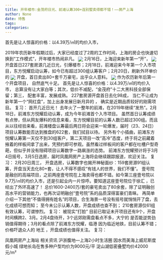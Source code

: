 ```yaml
---
title: 开年楼市:金茂府日光、前滩认筹300+连别墅卖得都不错！——房产上海
author: None
date: 待售
tags: 
categories: 
---
```

首先是让人惊喜的价格：以4.39万/㎡的均价入市，
<!-- more -->
2019年农历新年假期过后，大家已经度过了2周的工作时间，上海的房企也快速切换到“工作模式”，开年楼市热闹非凡。
<img align="center" border="0" src="//s0.ifengimg.com/2019/02/22/88ff448de459f413848876c3f34b9380.jpg" />
2月16日，上海迎来新年第一“开”，
<img align="center" border="0" src="//s1.ifengimg.com/2019/02/22/17f4abd85670a7bc85af9096a955abad.jpg" />
开盘首日227套房源几近日光，引爆楼市；2月18日，前滩迎来今年第一个入市项目，东方悦耀启动认筹，如今已有超过300组认筹客户；2月20日，刷新外环单价的
<img align="center" border="0" src="//s0.ifengimg.com/2019/02/22/469b0d3c40a5baa729ece42400735abe.jpg" />
开盘，首日卖出80+套千万豪宅，出乎众人意料。
<img align="center" border="0" src="//s1.ifengimg.com/2019/02/25/9fe638f6035896fc0ff29e7c9f838af5.jpg" />
作为农历新年后第一个开盘项目，
自然底气十足。
首先是让人惊喜的价格：以4.39万/㎡的均价入市，
总算没有让大家白等；其次，低价不减配，“金茂府”十二大黑科技全部保留；第三，
配套丰富，发展成熟。
227套房源开盘首日去化98成，
当仁不让成为新年第一个“网红盘”，加上出身发展日新月异的
，
确实是近期品质较好的刚需项目。
复习：
首开几近日光！
去年火了一整年的前滩，在2019年继续“发热”。2月18日，前滩东方悦耀启动认筹，成为今年前滩首个入市项目。
虽然首日认筹成绩有点惨，但从网友爆料的信息来看，东方悦耀目前的认筹人数已超过300组。而且从以往经验来看，前滩楼盘认筹最后两日将会迎来一轮爆发，届时（23、24日）项目认筹数能否达到推盘的622套，我们拭目以待。
另外有个小插曲，前滩东方悦耀认筹第一天仅不到30组客户，第二天项目一改“高冷”态度，终于将之前藏着掖着的样板间拿了出来，凭预约即可参观。虽然看过样板间的客户都在吐槽户型奇葩，但似乎并没有阻碍项目认筹数字一路飙涨的态势。
前滩东方悦耀预计将于3月4日摇号，3月5日选房，届时凤凰网房产上海将会继续跟踪报道，欢迎关注。
复习：
2月20日周三，
开盘选房，认筹数字也揭开神秘面纱：159套房源91组认筹，开盘当天去化80+套，让人不得不感叹“有钱人的世界，我们不懂”。
壹号院是融创的高端项目，之前两座壹号院在上海卖得也都不错。如今第三座壹号院以9.7万/㎡的均价入市，还是引起业内一片惊呼。要知道这座壹号院位于徐汇
，已经出了外环高速了！
总价1600-2400万/套的豪宅卖出了80余套，除了证明融创高水平的营销能力，也再次证明融创“壹号院”系的品质深得富豪们青睐。
再简单介绍一下其他“不值得拥有姓名”的项目，合生海景一号没有摇号就悄悄开了盘，去化成绩可想而知；
至今未公示认筹人数，开盘成绩也查不到；
210套房源仅61组有效认筹，可谓惨烈。
复习：
被现实“打脸”
目前已取证未开项目还有9个，开盘时间横跨2、3月。2月4盘待开，3个远郊刚需盘看点不多，大宁的
是否能逆势劲销值得期待；3月的看点除了前滩东方悦耀，临港
因为临近地铁，目前认筹不错；价格吓退众人的
地王
，开盘成绩也值得关注。
复习：
 
                                       
                                    
 
                                       
                                    
 
                                       
                                    
 
                                       
                                    
                        
                        
                        
                        
                                        
                    
                    
                
                    
                    
                    
                
                    
                
凤凰网房产上海站
相关资讯
沪浙腹地—上海2小时生活圈
因水而美海上威尼斯度假小城
绿地长岛在售多种户型均价为9000元/平
淀山湖低密叠墅均价42000元/m²
	                        
	                    
	                        
	                    

